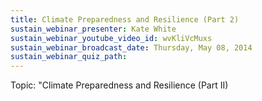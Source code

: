 ```yaml
---
title: Climate Preparedness and Resilience (Part 2)
sustain_webinar_presenter: Kate White
sustain_webinar_youtube_video_id: wvKliVcMuxs
sustain_webinar_broadcast_date: Thursday, May 08, 2014
sustain_webinar_quiz_path:
---
```


Topic: "Climate Preparedness and Resilience (Part II)

